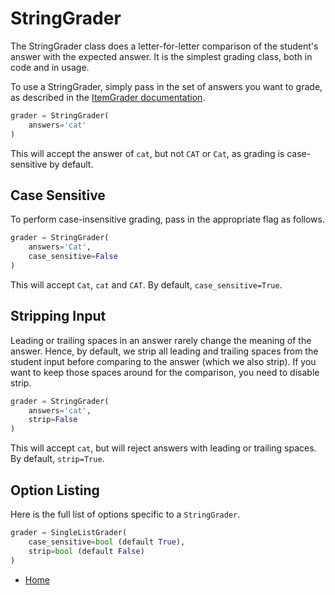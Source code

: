 # StringGrader

The StringGrader class does a letter-for-letter comparison of the student's answer with the expected answer. It is the simplest grading class, both in code and in usage.

To use a StringGrader, simply pass in the set of answers you want to grade, as described in the [ItemGrader documentation](item_grader.md).

```python
grader = StringGrader(
    answers='cat'
)
```

This will accept the answer of `cat`, but not `CAT` or `Cat`, as grading is case-sensitive by default.


## Case Sensitive

To perform case-insensitive grading, pass in the appropriate flag as follows.

```python
grader = StringGrader(
    answers='Cat',
    case_sensitive=False
)
```

This will accept `Cat`, `cat` and `CAT`. By default, `case_sensitive=True`.


## Stripping Input

Leading or trailing spaces in an answer rarely change the meaning of the answer. Hence, by default, we strip all leading and trailing spaces from the student input before comparing to the answer (which we also strip). If you want to keep those spaces around for the comparison, you need to disable strip.

```python
grader = StringGrader(
    answers='cat',
    strip=False
)
```

This will accept `cat`, but will reject answers with leading or trailing spaces. By default, `strip=True`.


## Option Listing

Here is the full list of options specific to a `StringGrader`.
```python
grader = SingleListGrader(
    case_sensitive=bool (default True),
    strip=bool (default False)
)
```


- [Home](README.md)
